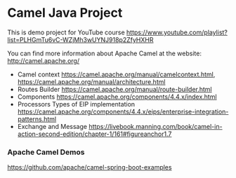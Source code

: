 
Camel Java Project
=========================
This is demo project for YouTube course https://www.youtube.com/playlist?list=PLHGmTu6vC-WZjMh3wUYNJ918p2ZfyHXHR

You can find more information about Apache Camel at the website: http://camel.apache.org/

- Camel context https://camel.apache.org/manual/camelcontext.html, https://camel.apache.org/manual/architecture.html
- Routes Builder https://camel.apache.org/manual/route-builder.html
- Components https://camel.apache.org/components/4.4.x/index.html
- Processors Types of EIP implementation https://camel.apache.org/components/4.4.x/eips/enterprise-integration-patterns.html
- Exchange and Message https://livebook.manning.com/book/camel-in-action-second-edition/chapter-1/161#figureanchor1.7 

### Apache Camel Demos
https://github.com/apache/camel-spring-boot-examples